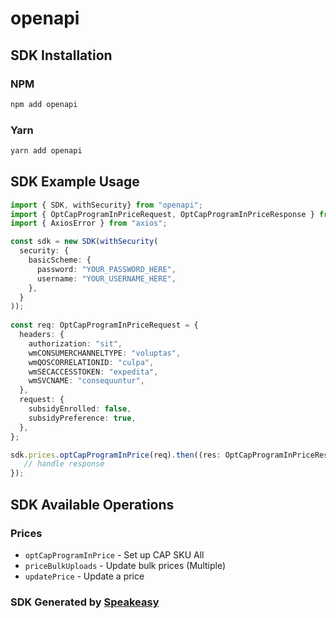 # openapi

<!-- Start SDK Installation -->
## SDK Installation

### NPM

```bash
npm add openapi
```

### Yarn

```bash
yarn add openapi
```
<!-- End SDK Installation -->

## SDK Example Usage
<!-- Start SDK Example Usage -->
```typescript
import { SDK, withSecurity} from "openapi";
import { OptCapProgramInPriceRequest, OptCapProgramInPriceResponse } from "openapi/src/sdk/models/operations";
import { AxiosError } from "axios";

const sdk = new SDK(withSecurity(
  security: {
    basicScheme: {
      password: "YOUR_PASSWORD_HERE",
      username: "YOUR_USERNAME_HERE",
    },
  }
));
    
const req: OptCapProgramInPriceRequest = {
  headers: {
    authorization: "sit",
    wmCONSUMERCHANNELTYPE: "voluptas",
    wmQOSCORRELATIONID: "culpa",
    wmSECACCESSTOKEN: "expedita",
    wmSVCNAME: "consequuntur",
  },
  request: {
    subsidyEnrolled: false,
    subsidyPreference: true,
  },
};

sdk.prices.optCapProgramInPrice(req).then((res: OptCapProgramInPriceResponse | AxiosError) => {
   // handle response
});
```
<!-- End SDK Example Usage -->

<!-- Start SDK Available Operations -->
## SDK Available Operations

### Prices

* `optCapProgramInPrice` - Set up CAP SKU All
* `priceBulkUploads` - Update bulk prices (Multiple)
* `updatePrice` - Update a price

<!-- End SDK Available Operations -->

### SDK Generated by [Speakeasy](https://docs.speakeasyapi.dev/docs/using-speakeasy/client-sdks)
